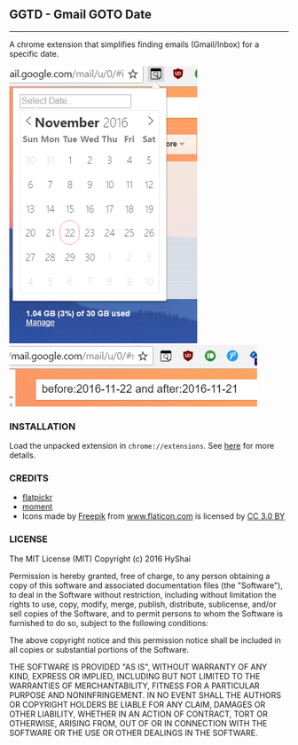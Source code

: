 ## GGTD - Gmail GOTO Date
------

A chrome extension that simplifies finding emails (Gmail/Inbox) for a specific date.

![alt tag](app/images/screenshot1.PNG) 
<br>
![alt tag](app/images/screenshot2.PNG)

### INSTALLATION
Load the unpacked extension in `chrome://extensions`. See [here](http://stackoverflow.com/a/24577660) for more details.


### CREDITS
- [flatpickr](https://github.com/chmln/flatpickr)
- [moment](https://github.com/moment/moment)
- <div>Icons made by <a href="http://www.freepik.com" title="Freepik">Freepik</a> from <a href="http://www.flaticon.com" title="Flaticon">www.flaticon.com</a> is licensed by <a href="http://creativecommons.org/licenses/by/3.0/" title="Creative Commons BY 3.0" target="_blank">CC 3.0 BY</a></div>

### LICENSE
The MIT License (MIT)
Copyright (c) 2016 HyShai

Permission is hereby granted, free of charge, to any person obtaining a copy of this software and associated documentation files (the "Software"), to deal in the Software without restriction, including without limitation the rights to use, copy, modify, merge, publish, distribute, sublicense, and/or sell copies of the Software, and to permit persons to whom the Software is furnished to do so, subject to the following conditions:

The above copyright notice and this permission notice shall be included in all copies or substantial portions of the Software.

THE SOFTWARE IS PROVIDED "AS IS", WITHOUT WARRANTY OF ANY KIND, EXPRESS OR IMPLIED, INCLUDING BUT NOT LIMITED TO THE WARRANTIES OF MERCHANTABILITY, FITNESS FOR A PARTICULAR PURPOSE AND NONINFRINGEMENT. IN NO EVENT SHALL THE AUTHORS OR COPYRIGHT HOLDERS BE LIABLE FOR ANY CLAIM, DAMAGES OR OTHER LIABILITY, WHETHER IN AN ACTION OF CONTRACT, TORT OR OTHERWISE, ARISING FROM, OUT OF OR IN CONNECTION WITH THE SOFTWARE OR THE USE OR OTHER DEALINGS IN THE SOFTWARE.
